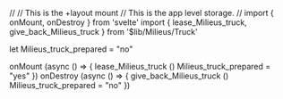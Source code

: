 






//
//	This is the +layout mount
//	This is the app level storage.
//
import { onMount, onDestroy } from 'svelte'
import { lease_Milieus_truck, give_back_Milieus_truck } from '$lib/Milieus/Truck'

let Milieus_truck_prepared = "no"

onMount (async () => {
	lease_Milieus_truck ()
	Milieus_truck_prepared = "yes"
})
onDestroy (async () => {
	give_back_Milieus_truck ()
	Milieus_truck_prepared = "no"
})